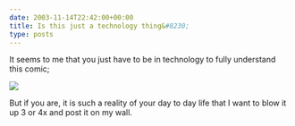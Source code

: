 ```yaml
---
date: 2003-11-14T22:42:00+00:00
title: Is this just a technology thing&#8230;
type: posts
---
```

It seems to me that you just have to be in technology to fully understand this comic;
  
![](http://www.dilbert.com/comics/dilbert/archive/images/dilbert2003113307114.gif)

But if you are, it is such a reality of your day to day life that I want to blow it up 3 or 4x and post it on my wall.
